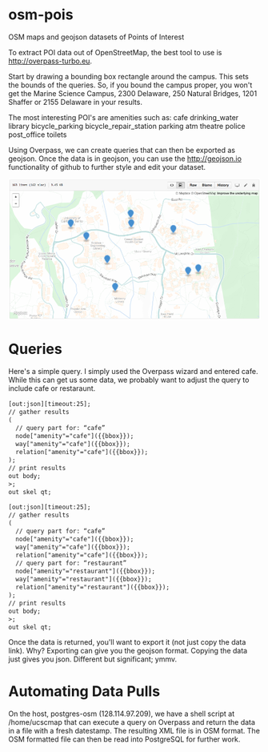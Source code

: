 # osm-pois
OSM maps and geojson datasets of Points of Interest

To extract POI data out of OpenStreetMap, the best tool to use is http://overpass-turbo.eu. 

Start by drawing a bounding box rectangle around the campus. This sets the bounds of the queries. So, if you bound the campus proper, you won't get the Marine Science Campus, 2300 Delaware, 250 Natural Bridges, 1201 Shaffer or 2155 Delaware in your results. 

The most interesting POI's are amenities such as:
cafe
drinking_water
library
bicycle_parking
bicycle_repair_station
parking
atm
theatre
police
post_office
toilets

Using Overpass, we can create queries that can then be exported as geojson. Once the data is in geojson, you can use the http://geojson.io functionality of github to further style and edit your dataset.

<img src="Screen Shot 2016-03-23 at 5.13.19 PM.png">

# Queries
Here's a simple query. I simply used the Overpass wizard and entered cafe. While this can get us some data, we probably want to adjust the query to include cafe or restaraunt.

```
[out:json][timeout:25];
// gather results
(
  // query part for: “cafe”
  node["amenity"="cafe"]({{bbox}});
  way["amenity"="cafe"]({{bbox}});
  relation["amenity"="cafe"]({{bbox}});
);
// print results
out body;
>;
out skel qt;
```
```
[out:json][timeout:25];
// gather results
(
  // query part for: “cafe”
  node["amenity"="cafe"]({{bbox}});
  way["amenity"="cafe"]({{bbox}});
  relation["amenity"="cafe"]({{bbox}});
  // query part for: “restaurant”
  node["amenity"="restaurant"]({{bbox}});
  way["amenity"="restaurant"]({{bbox}});
  relation["amenity"="restaurant"]({{bbox}});
);
// print results
out body;
>;
out skel qt;
```
Once the data is returned, you'll want to export it (not just copy the data link). Why? Exporting can give you the geojson format. Copying the data just gives you json. Different but significant; ymmv.

# Automating Data Pulls
On the host, postgres-osm (128.114.97.209), we have a shell script at /home/ucscmap that can execute a query on Overpass and return the data in a file with a fresh datestamp. The resulting XML file is in OSM format. The OSM formatted file can then be read into PostgreSQL for further work.
